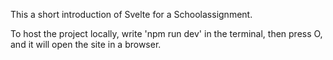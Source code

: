 This a short introduction of Svelte for a Schoolassignment.

To host the project locally, write 'npm run dev' in the terminal,
then press O, and it will open the site in a browser.
